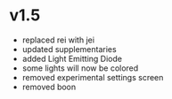 # v1.5
- replaced rei with jei
- updated supplementaries
- added Light Emitting Diode
- some lights will now be colored
- removed experimental settings screen
- removed boon